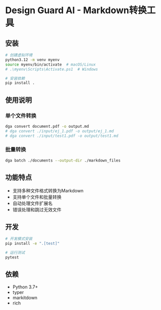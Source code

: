 # Design Guard AI - Markdown转换工具

## 安装

```bash
# 创建虚拟环境
python3.12 -m venv myenv
source myenv/bin/activate  # macOS/Linux
# .\myenv\Scripts\Activate.ps1  # Windows

# 安装依赖
pip install .
```

## 使用说明

### 单个文件转换
```bash
dga convert document.pdf -o output.md
# dga convert ./input/ej_1.pdf -o output/ej_1.md
# dga convert ./input/test1.pdf -o output/test1.md
```

### 批量转换
```bash
dga batch ./documents --output-dir ./markdown_files
```

## 功能特点
- 支持多种文件格式转换为Markdown
- 支持单个文件和批量转换
- 自动处理文件扩展名
- 错误处理和跳过无效文件

## 开发
```bash
# 开发模式安装
pip install -e ".[test]"

# 运行测试
pytest
```

## 依赖
- Python 3.7+
- typer
- markitdown
- rich
